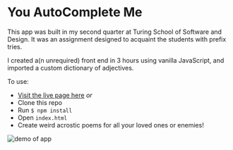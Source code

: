 # You AutoComplete Me

This app was built in my second quarter at Turing School of Software and Design. It was an assignment designed to acquaint the students with prefix tries.

I created a(n unrequired) front end in 3 hours using vanilla JavaScript, and imported a custom dictionary of adjectives.

To use:
* [Visit the live page here](https://letakeane.github.io/CompleteMe/)
 _or_
* Clone this repo
* Run ```$ npm install```
* Open ```index.html```
* Create weird acrostic poems for all your loved ones or enemies!

![demo of app](http://g.recordit.co/sTFqZgdcPv.gif)

